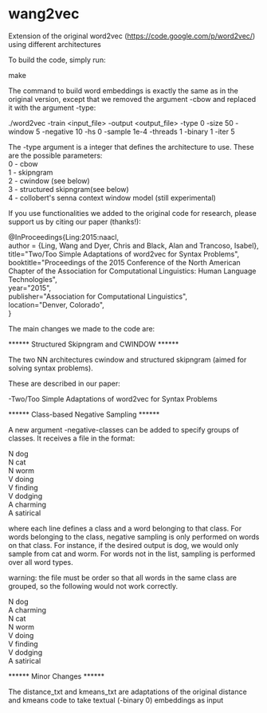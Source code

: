 # wang2vec
Extension of the original word2vec (https://code.google.com/p/word2vec/) using different architectures

To build the code, simply run:

make

The command to build word embeddings is exactly the same as in the original version, except that we removed the argument -cbow and replaced it with the argument -type:

./word2vec -train <input_file> -output <output_file> -type 0 -size 50 -window 5 -negative 10 -hs 0 -sample 1e-4 -threads 1 -binary 1 -iter 5

The -type argument is a integer that defines the architecture to use. These are the possible parameters:  
0 - cbow  
1 - skipngram  
2 - cwindow (see below)  
3 - structured skipngram(see below)  
4 - collobert's senna context window model (still experimental)  

If you use functionalities we added to the original code for research, please support us by citing our paper (thanks!):

@InProceedings{Ling:2015:naacl,  
author = {Ling, Wang and Dyer, Chris and Black, Alan and Trancoso, Isabel},  
title="Two/Too Simple Adaptations of word2vec for Syntax Problems",  
booktitle="Proceedings of the 2015 Conference of the North American Chapter of the Association for Computational Linguistics: Human Language Technologies",  
year="2015",  
publisher="Association for Computational Linguistics",  
location="Denver, Colorado",  
}

The main changes we made to the code are:

****** Structured Skipngram and CWINDOW ******

The two NN architectures cwindow and structured skipngram (aimed for solving syntax problems). 

These are described in our paper:

-Two/Too Simple Adaptations of word2vec for Syntax Problems

****** Class-based Negative Sampling ******

A new argument -negative-classes can be added to specify groups of classes. It receives a file in the format:
 
N dog  
N cat  
N worm  
V doing  
V finding  
V dodging  
A charming  
A satirical  

where each line defines a class and a word belonging to that class. For words belonging to the class, negative sampling is only performed on words on that class. For instance, if the desired output is dog, we would only sample from cat and worm. For words not in the list, sampling is performed over all word types.

warning: the file must be order so that all words in the same class are grouped, so the following would not work correctly.

N dog  
A charming  
N cat  
N worm  
V doing  
V finding  
V dodging  
A satirical  

****** Minor Changes ******

The distance_txt and kmeans_txt are adaptations of the original distance and kmeans code to take textual (-binary 0) embeddings as input
